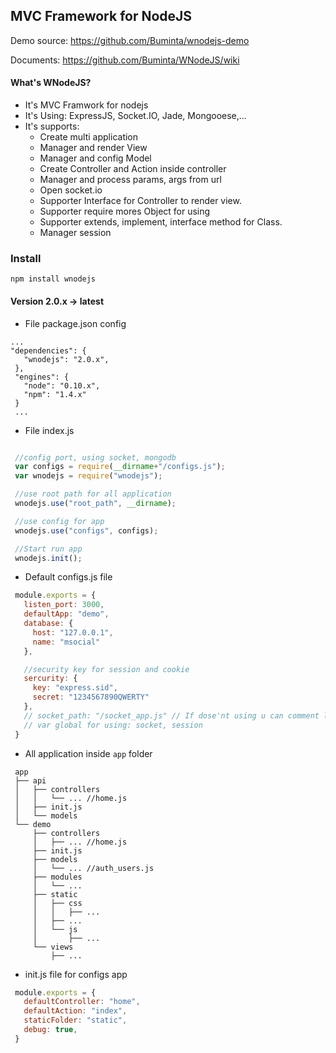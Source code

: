 ## MVC Framework for NodeJS
Demo source: https://github.com/Buminta/wnodejs-demo

Documents: https://github.com/Buminta/WNodeJS/wiki

#### What's WNodeJS?
- It's MVC Framwork for nodejs
- It's Using: ExpressJS, Socket.IO, Jade, Mongooese,...
- It's supports:
  - Create multi application
  - Manager and render View
  - Manager and config Model
  - Create Controller and Action inside controller
  - Manager and process params, args from url
  - Open socket.io
  - Supporter Interface for Controller to render view.
  - Supporter require mores Object for using
  - Supporter extends, implement, interface method for Class.
  - Manager session

### Install
```
npm install wnodejs
```

#### Version 2.0.x -> latest

 - File package.json config

 ```
 ...
 "dependencies": {
    "wnodejs": "2.0.x",
  },
  "engines": {
    "node": "0.10.x",
    "npm": "1.4.x"
  }
  ...
 ```

 - File index.js
 ``` javascript

  //config port, using socket, mongodb
  var configs = require(__dirname+"/configs.js");
  var wnodejs = require("wnodejs");

  //use root path for all application
  wnodejs.use("root_path", __dirname);

  //use config for app
  wnodejs.use("configs", configs);

  //Start run app
  wnodejs.init();
 ```

 - Default configs.js file

 ``` javascript
  module.exports = {
    listen_port: 3000,
    defaultApp: "demo",
    database: {
      host: "127.0.0.1",
      name: "msocial"
    },

    //security key for session and cookie
    sercurity: {
      key: "express.sid",
      secret: "1234567890QWERTY"
    },
    // socket_path: "/socket_app.js" // If dose'nt using u can comment line here
    // var global for using: socket, session
  }
 ```

 - All application inside ```app``` folder
 ```
  app
  ├── api
  │   ├── controllers
  │   │   └── ... //home.js
  │   ├── init.js
  │   └── models
  └── demo
      ├── controllers
      │   ├── ... //home.js
      ├── init.js
      ├── models
      │   └── ... //auth_users.js
      ├── modules
      │   └── ...
      ├── static
      │   ├── css
      │   │   ├── ...
      │   ├── ...
      │   └── js
      │       ├── ...
      └── views
          ├── ...
 ```

 - init.js file for configs app

 ``` javascript
  module.exports = {
    defaultController: "home",
    defaultAction: "index",
    staticFolder: "static",
    debug: true,
  }
 ```